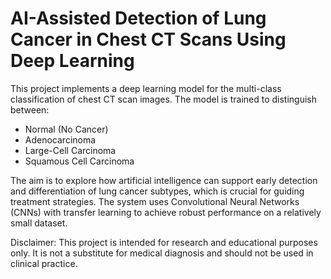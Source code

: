# AI-Assisted Detection of Lung Cancer in Chest CT Scans Using Deep Learning
This project implements a deep learning model for the multi-class classification of chest CT scan images. The model is trained to distinguish between:
- Normal (No Cancer)
- Adenocarcinoma
- Large-Cell Carcinoma
- Squamous Cell Carcinoma

The aim is to explore how artificial intelligence can support early detection and differentiation of lung cancer subtypes, which is crucial for guiding treatment strategies. The system uses Convolutional Neural Networks (CNNs) with transfer learning to achieve robust performance on a relatively small dataset.

Disclaimer: This project is intended for research and educational purposes only. It is not a substitute for medical diagnosis and should not be used in clinical practice.
